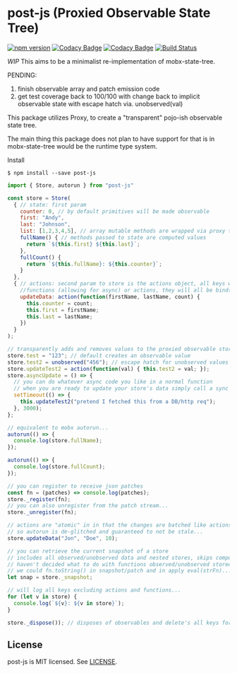 # post-js (Proxied Observable State Tree)
[![npm version](https://badge.fury.io/js/post-js.svg)](https://badge.fury.io/js/post-js)
[![Codacy Badge](https://api.codacy.com/project/badge/Grade/35f30cca20ad498f9da397cdb8e3c2bf)](https://www.codacy.com/app/andyrjohnson82/post-js?utm_source=github.com&amp;utm_medium=referral&amp;utm_content=andyrj/post-js&amp;utm_campaign=Badge_Grade)
[![Codacy Badge](https://api.codacy.com/project/badge/Coverage/35f30cca20ad498f9da397cdb8e3c2bf)](https://www.codacy.com/app/andyrjohnson82/post-js?utm_source=github.com&amp;utm_medium=referral&amp;utm_content=andyrj/post-js&amp;utm_campaign=Badge_Coverage)
[![Build Status](https://travis-ci.org/andyrj/post-js.svg?branch=master)](https://travis-ci.org/andyrj/post-js)

*WIP* This aims to be a minimalist re-implementation of mobx-state-tree.

PENDING:
1. finish observable array and patch emission code
2. get test coverage back to 100/100 with change back to implicit observable state with escape hatch via. unobserved(val) 

This package utilizes Proxy, to create a "transparent" pojo-ish observable state tree.

The main thing this package does not plan to have support for that is in mobx-state-tree would be the runtime type system.

Install
```
$ npm install --save post-js
```

```js
import { Store, autorun } from "post-js"

const store = Store(
  { // state: first param
    counter: 0, // by default primitives will be made observable
    first: "Andy",
    last: "Johnson",
    list: [1,2,3,4,5], // array mutable methods are wrapped via proxy to maintain observability...
    fullName() { // methods passed to state are computed values
      return `${this.first} ${this.last}`;
    },
    fullCount() {
      return `${this.fullName}: ${this.counter}`;
    }
  },
  { // actions: second param to store is the actions object, all keys will be either 
    //functions (allowing for async) or actions, they will all be bind(store), or action.context(store) automatically...
    updateData: action(function(firstName, lastName, count) {
      this.counter = count;
      this.first = firstName;
      this.last = lastName;
    })
  }
);

// transparently adds and removes values to the proxied observable store...
store.test = "123"; // default creates an observable value
store.test2 = unobserved("456"); // escape hatch for unobserved values
store.updateTest2 = action(function(val) { this.test2 = val; });
store.asyncUpdate = () => {
  // you can do whatever async code you like in a normal function
  // when you are ready to update your store's data simply call a sync action
  setTimeout(() => {
    this.updateTest2("pretend I fetched this from a DB/http req");
  }, 3000);
};

// equivalent to mobx autorun...
autorun(() => {
  console.log(store.fullName);
});

autorun(() => {
  console.log(store.fullCount);
});

// you can register to receive json patches
const fn = (patches) => console.log(patches);
store._register(fn);
// you can also unregister from the patch stream...
store._unregister(fn);

// actions are "atomic" in in that the changes are batched like actions in mobx...
// so autorun is de-glitched and guaranteed to not be stale...
store.updateData("Jon", "Doe", 10);

// you can retrieve the current snapshot of a store
// includes all observed/unobserved data and nested stores, skips computed/actions...
// haven't decided what to do with functions observed/unobserved stored in the tree...
// we could fn.toString() in snapshot/patch and in apply eval(strFn)...  but I'm hesitant to do so...
let snap = store._snapshot;

// will log all keys excluding actions and functions...
for (let v in store) {
  console.log(`${v}: ${v in store}`);
}

store._dispose()); // disposes of observables and delete's all keys for this store and all nested stores...

```

## License

post-js is MIT licensed. See [LICENSE](LICENSE.md).

